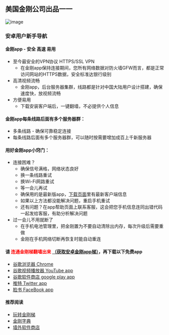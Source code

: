 ## 美国金刚公司出品一一

![image](l-w-s-athird.png)


### 安卓用户新手导航
#### 金刚app - 安全 高速 易用 
- 至今最安全的VPN协议 HTTPS/SSL VPN
  - 在金刚app保持连接期间，您所有网络数据对防火墙GFW而言，都是正常访问网站的HTTPS数据，安全标准达银行级别
- 高清视频流畅
  - 金刚app，后台服务器集群，线路都是针对中国大陆用户设计搭建，确保速度快，放视频流畅
- 方便易用
  - 下载安装客户端后，一键翻墙，不必提供个人信息

#### 金刚app每条线路后面有多个服务器群：
- 多条线路 - 确保可靠稳定连接
- 每条线路后面有多个服务器群，可以随时按需要增加成百上千新服务器

#### 用好金刚app小窍门：
- 连接困难？
  - 确保信号满格，网络状态良好
  - 换一条线路重试
  - 换Wi-Fi网路重试
  - 等一会儿再试
  - 确保用的是最新版app，[下载页面](https://github.com/a2zitpro/web/blob/master/%E5%BE%80%E5%90%8E%E7%BF%BB.md)里有最新客户端信息
  - 如果以上方法都没能解决问题，重启手机重试
  - 还有问题？在app帮助页面上联系客服，这会把您手机信息连同出错代码一起发给客服，有助分析解决问题
- 过一会儿不用就断了 
  - 在手机电池管理里，把金刚置为不要自动清除出内存，每次升级后需要重做
  - 金刚在手机网络切断再恢复时能自动重连

#### 请<font color="Red"> 连通金刚梯翻墙出来 </font>[（获取安卓金刚app梯）](https://github.com/a2zitpro/web/blob/master/%E5%BE%80%E5%90%8E%E7%BF%BB.md)，再下载以下免费app
- [谷歌浏览器 Chrome](https://github.com/a2zitpro/web/blob/master/downloadchrome.md)
- [谷歌视频播放器 YouTube app](https://github.com/a2zitpro/web/blob/master/downloadyoutubeapp.md)
- [谷歌软件商店 google play app](https://github.com/a2zitpro/web/blob/master/downloadgoogleplayapp.md)
- [推特 Twitter app](https://github.com/a2zitpro/web/blob/master/downloadtwitterapp.md)
- [脸书 FaceBook app](https://github.com/a2zitpro/web/blob/master/downloadfacebookapp.md)

#### 推荐阅读
- [玩转金刚梯](https://github.com/a2zitpro/web/blob/master/LadderFree/A.md)
- [金刚字典](https://github.com/a2zitpro/web/blob/master/LadderFree/kkDictionary/KKDictionary.md)
- [墙外软件商店](https://github.com/a2zitpro/web/blob/master/appstores.md)
